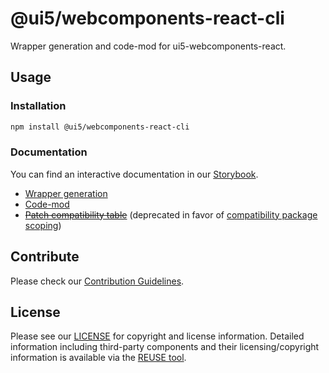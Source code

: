 # @ui5/webcomponents-react-cli

Wrapper generation and code-mod for ui5-webcomponents-react.

## Usage

### Installation

```bash
npm install @ui5/webcomponents-react-cli
```

### Documentation

You can find an interactive documentation in our [Storybook](https://sap.github.io/ui5-webcomponents-react/).

- [Wrapper generation](https://sap.github.io/ui5-webcomponents-react/v2/?path=/docs/knowledge-base-bring-your-own-web-components--docs)
- [Code-mod](https://sap.github.io/ui5-webcomponents-react/v2/?path=/docs/migration-guide--docs#codemod)
- ~~[Patch compatibility table](https://sap.github.io/ui5-webcomponents-react/v2/?path=/docs/legacy-components-docs--docs#experimental-patch-script)~~ (deprecated in favor of [compatibility package scoping](https://sap.github.io/ui5-webcomponents-react/v2/?path=/docs/legacy-components-docs--docs#using-the-compat-v1-table-together-with-the-v2-table-in-one-application))

## Contribute

Please check our [Contribution Guidelines](https://github.com/SAP/ui5-webcomponents-react/blob/main/CONTRIBUTING.md).

## License

Please see our [LICENSE](https://github.com/SAP/ui5-webcomponents-react/blob/main/LICENSE) for copyright and license information.
Detailed information including third-party components and their licensing/copyright information is available via the [REUSE tool](https://api.reuse.software/info/github.com/UI5/webcomponents-react).

<!-- Use the force -->
